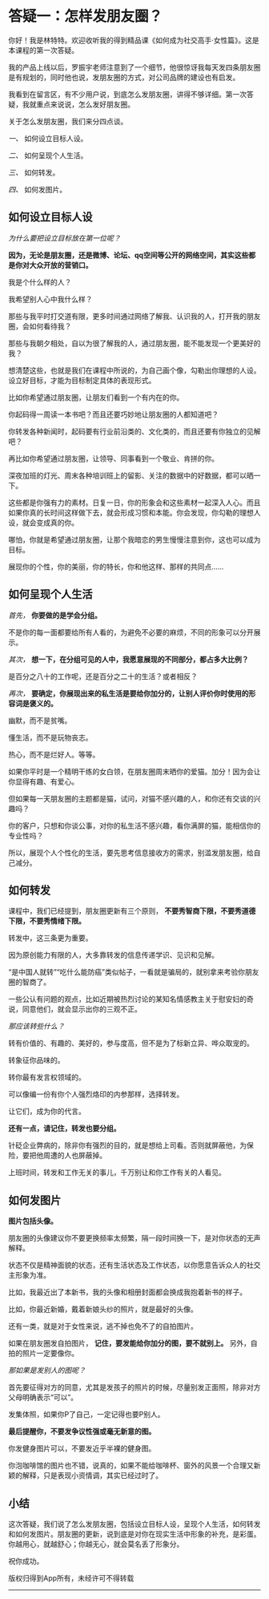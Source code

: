 # 答疑一：怎样发朋友圈？

你好！我是林特特。欢迎收听我的得到精品课《如何成为社交高手·女性篇》。这是本课程的第一次答疑。

我的产品上线以后，罗振宇老师注意到了一个细节，他很惊讶我每天发四条朋友圈是有规划的，同时他也说，发朋友圈的方式，对公司品牌的建设也有启发。

我看到在留言区，有不少用户说，到底怎么发朋友圈，讲得不够详细。第一次答疑，我就重点来说说，怎么发好朋友圈。

关于怎么发朋友圈，我们来分四点谈。

 *一、* 如何设立目标人设。

 *二、* 如何呈现个人生活。

 *三、* 如何转发。

 *四、* 如何发图片。

## 如何设立目标人设

 *为什么要把设立目标放在第一位呢？*

 **因为，无论是朋友圈，还是微博、论坛、qq空间等公开的网络空间，其实这些都是你对大众开放的营销口。**

我是个什么样的人？

我希望别人心中我什么样？

那些与我平时打交道有限，更多时间通过网络了解我、认识我的人，打开我的朋友圈，会如何看待我？

那些与我朝夕相处，自以为很了解我的人，通过朋友圈，能不能发现一个更美好的我？

想清楚这些，也就是我们在课程中所说的，为自己画个像，勾勒出你理想的人设。设立好目标，才能为目标制定具体的表现形式。

比如你希望通过朋友圈，让朋友们看到一个有内在的你。

你起码得一周读一本书吧？而且还要巧妙地让朋友圈的人都知道吧？

你转发各种新闻时，起码要有行业前沿类的、文化类的，而且还要有你独立的见解吧？

再比如你希望通过朋友圈，让领导、同事看到一个敬业、肯拼的你。

深夜加班的灯光、周末各种培训班上的留影、关注的数据中的好数据，都可以晒一下。

这些都是你强有力的素材。日复一日，你的形象会和这些素材一起深入人心。而且如果你真的长时间这样做下去，就会形成习惯和本能。你会发现，你勾勒的理想人设，就会变成真的你。

哪怕，你就是希望通过朋友圈，让那个我暗恋的男生慢慢注意到你，这也可以成为目标。

展现你的个性，你的美丽，你的特长，你和他这样、那样的共同点……

## 如何呈现个人生活

 *首先，*  **你要做的是学会分组。**

不是你的每一面都要给所有人看的，为避免不必要的麻烦，不同的形象可以分开展示。

 *其次，*  **想一下，在分组可见的人中，我愿意展现的不同部分，都占多大比例？**

是百分之八十的工作呢，还是百分之二十的生活？或者相反？

 *再次，*  **要确定，你展现出来的私生活是要给你加分的，让别人评价你时使用的形容词是褒义的。**

幽默，而不是贫嘴。

懂生活，而不是玩物丧志。

热心，而不是烂好人。等等。

如果你平时是一个精明干练的女白领，在朋友圈周末晒你的爱猫。加分！因为会让你显得有趣、有爱心。

但如果每一天朋友圈的主题都是猫，试问，对猫不感兴趣的人，和你还有交谈的兴趣吗？

你的客户，只想和你谈公事，对你的私生活不感兴趣，看你满屏的猫，能相信你的专业性吗？

所以，展现个人个性化的生活，要先思考信息接收方的需求，别滥发朋友圈，给自己减分。

## 如何转发

课程中，我们已经提到，朋友圈更新有三个原则， **不要秀智商下限，不要秀道德下限，不要秀情绪下限。**

转发中，这三条更为重要。

因为原创能力有限的人，大多靠转发的信息传递学识、见识和见解。

“是中国人就转”“吃什么能防癌”类似帖子，一看就是骗局的，就别拿来考验你朋友圈的智商了。

一些公认有问题的观点，比如近期被热烈讨论的某知名情感教主关于慰安妇的奇说，同意他们，就会显示出你的三观不正。

 *那应该转些什么？*

转有价值的、有趣的、美好的，参与度高，但不是为了标新立异、哗众取宠的。

转象征你品味的。

转你最有发言权领域的。

可以像编一份有你个人强烈烙印的内参那样，选择转发。

让它们，成为你的代言。

 **还有一点，请记住，转发也要分组。**

针砭企业弊病的，除非你有强烈的目的，就是想给上司看。否则就屏蔽他，为保险，要把他周遭的人也屏蔽掉。

上班时间，转发和工作无关的事儿，千万别让和你工作有关的人看见。

## 如何发图片

 **图片包括头像。**

朋友圈的头像建议你不要更换频率太频繁，隔一段时间换一下，是对你状态的无声解释。

状态不仅是精神面貌的状态，还有生活状态及工作状态，以你愿意告诉众人的社交主形象为准。

比如，我最近出了本新书，我的头像和相册封面都会换成我抱着新书的样子。

比如，你最近新婚，戴着新娘头纱的照片，就是最好的头像。

还有一类，就是对于女性来说，逃不掉也免不了的自拍图片。

如果在朋友圈发自拍图片， **记住，要发能给你加分的图，要不就别上。** 另外，自拍的照片一定要像你。

 *那如果是发别人的图呢？*

首先要征得对方的同意，尤其是发孩子的照片的时候，尽量别发正面照，除非对方父母明确表示“可以”。

发集体照，如果你P了自己，一定记得也要P别人。

 **最后提醒你，不要发争议性强或毫无新意的图。**

你发健身图片可以，不要发近乎半裸的健身图。

你泡咖啡馆的图片也不错，说真的，如果不能给咖啡杯、窗外的风景一个合理又新颖的解释，只是表现小资情调，其实已经过时了。

## 小结

这次答疑，我们说了怎么发朋友圈，包括设立目标人设，呈现个人生活，如何转发和如何发图片。朋友圈的更新，说到底是对你在现实生活中形象的补充，是彩蛋。你越用心，就越舒心；你越无心，就会莫名丢了形象分。

祝你成功。

版权归得到App所有，未经许可不得转载

---
